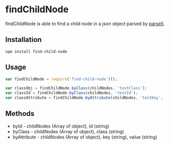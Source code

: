 # findChildNode
findChildNode is able to find a child node in a json object parsed by [parse5](https://github.com/inikulin/parse5).

## Installation
```
npm install find-child-node
```

## Usage
```javascript
var findChildNode = require('find-child-node')();

var classObj = findChildNode.byClass(childNodes, 'testClass');
var classId = findChildNode.byClass(childNodes, 'testId');
var classAttribute = findChildNode.byAttribute(childNodes, 'testKey', 'testValue');
```

## Methods
- byId - childNodes (Array of object), id (string)
- byClass  - childNodes (Array of object), class (string)
- byAttribute  - childNodes (Array of object), key (string), value (string)
